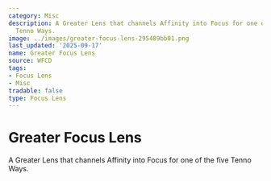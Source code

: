 ```yaml
---
category: Misc
description: A Greater Lens that channels Affinity into Focus for one of the five
  Tenno Ways.
image: ../images/greater-focus-lens-295489bb01.png
last_updated: '2025-09-17'
name: Greater Focus Lens
source: WFCD
tags:
- Focus Lens
- Misc
tradable: false
type: Focus Lens
---
```


# Greater Focus Lens

A Greater Lens that channels Affinity into Focus for one of the five Tenno Ways.

